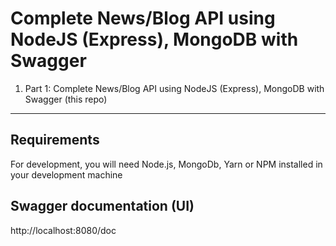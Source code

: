# Complete News/Blog API using NodeJS (Express), MongoDB with Swagger

1. Part 1: Complete News/Blog API using NodeJS (Express), MongoDB with Swagger (this repo)
---

## Requirements

For development, you will need Node.js, MongoDb, Yarn or NPM installed in your development machine

## Swagger documentation (UI)

http://localhost:8080/doc
